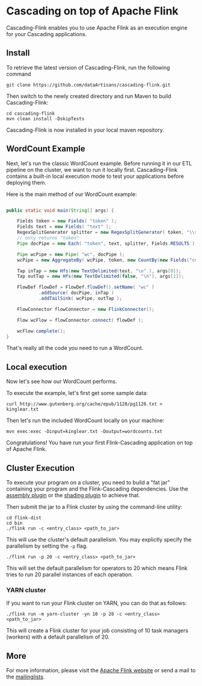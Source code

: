 # Cascading on top of Apache Flink

Cascading-Flink enables you to use Apache Flink as an execution engine for your Cascading
applications.


## Install ##

To retrieve the latest version of Cascading-Flink, run the following command

    git clone https://github.com/dataArtisans/cascading-flink.git

Then switch to the newly created directory and run Maven to build Cascading-Flink:

    cd cascading-flink
    mvn clean install -DskipTests

Cascading-Flink is now installed in your local maven repository.

## WordCount Example

Next, let's run the classic WordCount example. Before running it in our ETL pipeline on the cluster,
we want to run it locally first. Cascading-Flink contains a built-in local execution mode to test
your applications before deploying them.

Here is the main method of our WordCount example:

```java

public static void main(String[] args) {

    Fields token = new Fields( "token" );
    Fields text = new Fields( "text" );
    RegexSplitGenerator splitter = new RegexSplitGenerator( token, "\\s+" );
    // only returns "token"
    Pipe docPipe = new Each( "token", text, splitter, Fields.RESULTS );

    Pipe wcPipe = new Pipe( "wc", docPipe );
    wcPipe = new AggregateBy( wcPipe, token, new CountBy(new Fields("count")));

    Tap inTap = new Hfs(new TextDelimited(text, "\n" ), args[0]);
    Tap outTap = new Hfs(new TextDelimited(false, "\n"), args[1]);

    FlowDef flowDef = FlowDef.flowDef().setName( "wc" )
            .addSource( docPipe, inTap )
            .addTailSink( wcPipe, outTap );

    FlowConnector flowConnector = new FlinkConnector();

	Flow wcFlow = flowConnector.connect( flowDef );

    wcFlow.complete();
}
```

That's really all the code you need to run a WordCount.

## Local execution

Now let's see how our WordCount performs.

To execute the example, let's first get some sample data:

    curl http://www.gutenberg.org/cache/epub/1128/pg1128.txt > kinglear.txt

Then let's run the included WordCount locally on your machine:

    mvn exec:exec -Dinput=kinglear.txt -Doutput=wordcounts.txt

Congratulations! You have run your first Flink-Cascading application on top of Apache Flink.

## Cluster Execution

To execute your program on a cluster, you need to build a "fat jar" containing your program and the
Flink-Cascading dependencies. Use the [assembly plugin](http://maven.apache.org/plugins/maven-assembly-plugin/)
or the [shading plugin](https://maven.apache.org/plugins/maven-shade-plugin/) to achieve that.

Then submit the jar to a Flink cluster by using the command-line utility:

    cd flink-dist
    cd bin
    ./flink run -c <entry_class> <path_to_jar>
 
 This will use the cluster's default parallelism. You may explictly specify the parallelism by 
 setting the `-p` flag.
 
    ./flink run -p 20 -c <entry_class> <path_to_jar>
    
This will set the default parallelism for operators to 20 which means Flink tries to run 20 parallel
instances of each operation.

### YARN cluster

If you want to run your Flink cluster on YARN, you can do that as follows:

    ./flink run -m yarn-cluster -yn 10 -p 20 -c <entry_class> <path_to_jar>

This will create a Flink cluster for your job consisting of 10 task managers (workers) with a default 
parallelism of 20.

## More

For more information, please visit the [Apache Flink website](http://flink.apache.org) or send a
mail to the [mailinglists](http://flink.apache.org/community.html#mailing-lists).